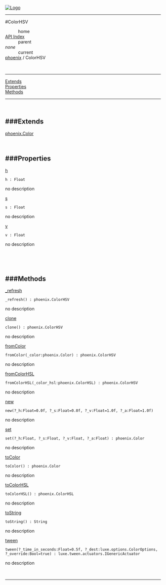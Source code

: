 
[![Logo](../../images/logo.png)](../../index.html)

---

#ColorHSV


&emsp;&emsp;&emsp;home   
[API Index](../../api/index.html#phoenix)   
&emsp;&emsp;&emsp;parent    
_none_   
&emsp;&emsp;&emsp;current    
[phoenix](./) / ColorHSV

<br/>

---


[Extends](#Extends)   
[Properties](#Properties)   
[Methods](#Methods)   


---

&nbsp;   

<a class="lift" name="Extends" ></a>
###Extends   
---
<a class="lift" name="phoenix.Color" href="{{{rel_path}}}api/phoenix/Color.html">phoenix.Color</a>

&nbsp;   

<a class="lift" name="Properties" ></a>
###Properties   
---
<a class="lift" name="h" href="#h">h</a>



`h : Float`

<span class="small_desc_flat"> no description </span>   

<a class="lift" name="s" href="#s">s</a>



`s : Float`

<span class="small_desc_flat"> no description </span>   

<a class="lift" name="v" href="#v">v</a>



`v : Float`

<span class="small_desc_flat"> no description </span>   

&nbsp;   

&nbsp;   

<a class="lift" name="Methods" ></a>
###Methods   
---
<a class="lift" name="_refresh" href="#_refresh">_refresh</a>



`_refresh() : phoenix.ColorHSV`

<span class="small_desc_flat"> no description </span>   

<a class="lift" name="clone" href="#clone">clone</a>



`clone() : phoenix.ColorHSV`

<span class="small_desc_flat"> no description </span>   

<a class="lift" name="fromColor" href="#fromColor">fromColor</a>



`fromColor(_color:phoenix.Color) : phoenix.ColorHSV`

<span class="small_desc_flat"> no description </span>   

<a class="lift" name="fromColorHSL" href="#fromColorHSL">fromColorHSL</a>



`fromColorHSL(_color_hsl:phoenix.ColorHSL) : phoenix.ColorHSV`

<span class="small_desc_flat"> no description </span>   

<a class="lift" name="new" href="#new">new</a>



`new(?_h:Float=0.0f, ?_s:Float=0.0f, ?_v:Float=1.0f, ?_a:Float=1.0f) `

<span class="small_desc_flat"> no description </span>   

<a class="lift" name="set" href="#set">set</a>



`set(?_h:Float, ?_s:Float, ?_v:Float, ?_a:Float) : phoenix.Color`

<span class="small_desc_flat"> no description </span>   

<a class="lift" name="toColor" href="#toColor">toColor</a>



`toColor() : phoenix.Color`

<span class="small_desc_flat"> no description </span>   

<a class="lift" name="toColorHSL" href="#toColorHSL">toColorHSL</a>



`toColorHSL() : phoenix.ColorHSL`

<span class="small_desc_flat"> no description </span>   

<a class="lift" name="toString" href="#toString">toString</a>



`toString() : String`

<span class="small_desc_flat"> no description </span>   

<a class="lift" name="tween" href="#tween">tween</a>



`tween(?_time_in_seconds:Float=0.5f, ?_dest:luxe.options.ColorOptions, ?_override:Bool=true) : luxe.tween.actuators.IGenericActuator`

<span class="small_desc_flat"> no description </span>   



&nbsp;
&nbsp;
&nbsp;

---  


&nbsp;   
&nbsp;   